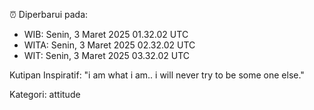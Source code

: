 ⏰ Diperbarui pada:
- WIB: Senin, 3 Maret 2025 01.32.02 UTC
- WITA: Senin, 3 Maret 2025 02.32.02 UTC
- WIT: Senin, 3 Maret 2025 03.32.02 UTC

Kutipan Inspiratif:
"i am what i am.. i will never try to be some one else."


Kategori: attitude

